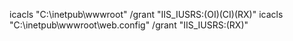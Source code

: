 icacls "C:\inetpub\wwwroot" /grant "IIS_IUSRS:(OI)(CI)(RX)"
icacls "C:\inetpub\wwwroot\web.config" /grant "IIS_IUSRS:(RX)"
